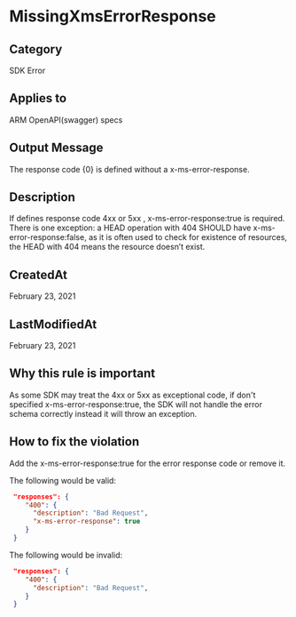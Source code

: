 # MissingXmsErrorResponse

## Category

SDK Error

## Applies to

ARM OpenAPI(swagger) specs

## Output Message

The response code {0} is defined without a x-ms-error-response.

## Description

If defines response code 4xx or 5xx , x-ms-error-response:true is required. There is one exception: a HEAD operation with 404 SHOULD have x-ms-error-response:false, as it is often used to check for existence of resources, the HEAD with 404 means the resource doesn’t exist.

## CreatedAt

February 23, 2021

## LastModifiedAt

February 23, 2021

## Why this rule is important

As some SDK may treat the 4xx or 5xx as exceptional code, if don't specified x-ms-error-response:true, the SDK will not handle the error schema correctly instead it will throw an exception.

## How to fix the violation

Add the x-ms-error-response:true for the error response code or remove it.

The following would be valid:

```json
 "responses": {
    "400": {
      "description": "Bad Request",
      "x-ms-error-response": true
    }
 }
```

The following would be invalid:

```json
 "responses": {
    "400": {
      "description": "Bad Request",
    }
 }
```
